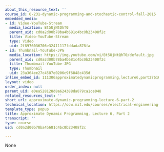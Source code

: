 ```yaml
---
about_this_resource_text: ''
course_id: 6-231-dynamic-programming-and-stochastic-control-fall-2015
embedded_media:
- id: Video-YouTube-Stream
  media_location: Bt5UjNtQhT0
  parent_uid: cd0a2d00b78ba4b681c4bc0b23408f2c
  title: Video-YouTube-Stream
  type: Video
  uid: 2f8976036706e32411117fddada878fa
- id: Thumbnail-YouTube-JPG
  media_location: https://img.youtube.com/vi/Bt5UjNtQhT0/default.jpg
  parent_uid: cd0a2d00b78ba4b681c4bc0b23408f2c
  title: Thumbnail-YouTube-JPG
  type: Thumbnail
  uid: 23a364ee27c4587e0206c9f6848c435d
inline_embed_id: 111306approximatedynamicprogramming,lecture6,part276107197
layout: video
order_index: null
parent_uid: e0ea528128d8a624388da079ca1ce048
related_resources_text: ''
short_url: approximate-dynamic-programming-lecture-6-part-2
technical_location: https://ocw.mit.edu/courses/electrical-engineering-and-computer-science/6-231-dynamic-programming-and-stochastic-control-fall-2015/related-video-lectures/approximate-dynamic-programming-lecture-6-part-2
template_type: popup
title: Approximate Dynamic Programming, Lecture 6, Part 2
transcript: ''
type: course
uid: cd0a2d00b78ba4b681c4bc0b23408f2c

---
```

None
